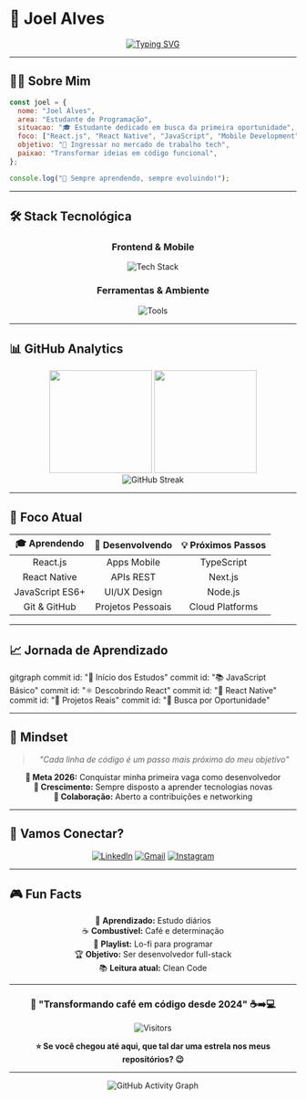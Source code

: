 # 🚀 Joel Alves

<div align="center">
  
  [![Typing SVG](https://readme-typing-svg.herokuapp.com?font=Fira+Code&weight=500&size=23&pause=1000&color=00D9FF&center=true&vCenter=true&width=550&lines=Estudante+de+Programa%C3%A7%C3%A3o+%F0%9F%93%9A;ReactJS+%7C+React+Native+%7C+JavaScript+%E2%9A%A1;Criando+o+futuro+uma+linha+por+vez+%F0%9F%9A%80)](https://git.io/typing-svg)
  
</div>

---

## 🙋‍♂️ **Sobre Mim**

```javascript
const joel = {
  nome: "Joel Alves",
  area: "Estudante de Programação",
  situacao: "🎓 Estudante dedicado em busca da primeira oportunidade",
  foco: ["React.js", "React Native", "JavaScript", "Mobile Development"],
  objetivo: "💼 Ingressar no mercado de trabalho tech",
  paixao: "Transformar ideias em código funcional",
};

console.log("🌟 Sempre aprendendo, sempre evoluindo!");
```

---

## 🛠️ **Stack Tecnológica**

<div align="center">
  
### **Frontend & Mobile**
  
<img src="https://skillicons.dev/icons?i=js,react,html,css,nodejs,git" alt="Tech Stack" />

### **Ferramentas & Ambiente**

<img src="https://skillicons.dev/icons?i=vscode,github,figma,npm" alt="Tools" />

</div>

---

## 📊 **GitHub Analytics**

<div align="center">
  <img height="180em" src="https://github-readme-stats.vercel.app/api?username=joelalveslima&show_icons=true&theme=tokyonight&include_all_commits=true&count_private=true&hide_border=true&bg_color=0D1117"/>
  <img height="180em" src="https://github-readme-stats.vercel.app/api/top-langs/?username=joelalveslima&layout=compact&langs_count=6&theme=tokyonight&hide_border=true&bg_color=0D1117"/>
</div>

<div align="center">
  <img src="https://github-readme-streak-stats.herokuapp.com/?user=joelalveslima&theme=tokyonight&hide_border=true&background=0D1117" alt="GitHub Streak" />
</div>

---

## 🎯 **Foco Atual**

<div align="center">

| 🎓 **Aprendendo** | 🚀 **Desenvolvendo** | 💡 **Próximos Passos** |
| :---------------: | :------------------: | :--------------------: |
|     React.js      |     Apps Mobile      |       TypeScript       |
|   React Native    |      APIs REST       |        Next.js         |
|  JavaScript ES6+  |     UI/UX Design     |        Node.js         |
|   Git & GitHub    |  Projetos Pessoais   |    Cloud Platforms     |

</div>

---

## 📈 **Jornada de Aprendizado**


gitgraph
    commit id: "🎯 Início dos Estudos"
    commit id: "📚 JavaScript Básico"
    commit id: "⚛️ Descobrindo React"
    commit id: "📱 React Native"
    commit id: "🚀 Projetos Reais"
    commit id: "💼 Busca por Oportunidade"


---

## 💭 **Mindset**

<div align="center">

> _"Cada linha de código é um passo mais próximo do meu objetivo"_

**🎯 Meta 2026:** Conquistar minha primeira vaga como desenvolvedor  
**🌱 Crescimento:** Sempre disposto a aprender tecnologias novas  
**🤝 Colaboração:** Aberto a contribuições e networking

</div>

---

## 📱 **Vamos Conectar?**

<div align="center">
  
  [![LinkedIn](https://img.shields.io/badge/LinkedIn-0077B5?style=for-the-badge&logo=linkedin&logoColor=white)](https://www.linkedin.com/in/joel-lima-317341199)
  [![Gmail](https://img.shields.io/badge/Gmail-D14836?style=for-the-badge&logo=gmail&logoColor=white)](mailto:contatoralimaalvesjoel@gmail.com)
  [![Instagram](https://img.shields.io/badge/Instagram-E4405F?style=for-the-badge&logo=instagram&logoColor=white)](https://instagram.com/joelalveslima3)
    
</div>

---

## 🎮 **Fun Facts**

<div align="center">

🧠 **Aprendizado:** Estudo diários  
☕ **Combustível:** Café e determinação  
🎵 **Playlist:** Lo-fi para programar  
🏆 **Objetivo:** Ser desenvolvedor full-stack  
📚 **Leitura atual:** Clean Code

</div>

---

<div align="center">
  
### 🌟 **"Transformando café em código desde 2024"** ☕➡️💻
  
![Visitors](https://api.visitorbadge.io/api/visitors?path=https%3A%2F%2Fgithub.com%2Fjoelalveslima&label=Profile%20Views&countColor=%2300d9ff&style=flat&labelStyle=upper)

**⭐ Se você chegou até aqui, que tal dar uma estrela nos meus repositórios? 😉**

</div>

---

<div align="center">
  
![GitHub Activity Graph](https://github-readme-activity-graph.vercel.app/graph?username=joelalveslima&theme=tokyo-night&hide_border=true&bg_color=0D1117)

</div>
